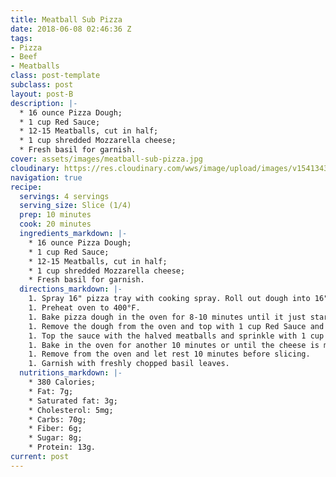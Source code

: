 ```yaml
---
title: Meatball Sub Pizza
date: 2018-06-08 02:46:36 Z
tags:
- Pizza
- Beef
- Meatballs
class: post-template
subclass: post
layout: post-B
description: |-
  * 16 ounce Pizza Dough;
  * 1 cup Red Sauce;
  * 12-15 Meatballs, cut in half;
  * 1 cup shredded Mozzarella cheese;
  * Fresh basil for garnish.
cover: assets/images/meatball-sub-pizza.jpg
cloudinary: https://res.cloudinary.com/wws/image/upload/images/v1541343984/meatball-sub-pizza.jpg
navigation: true
recipe:
  servings: 4 servings
  serving_size: Slice (1/4)
  prep: 10 minutes
  cook: 20 minutes
  ingredients_markdown: |-
    * 16 ounce Pizza Dough;
    * 1 cup Red Sauce;
    * 12-15 Meatballs, cut in half;
    * 1 cup shredded Mozzarella cheese;
    * Fresh basil for garnish.
  directions_markdown: |-
    1. Spray 16" pizza tray with cooking spray. Roll out dough into 16" round and place dough on pizza tray.
    1. Preheat oven to 400°F.
    1. Bake pizza dough in the oven for 8-10 minutes until it just starts to brown lightly.
    1. Remove the dough from the oven and top with 1 cup Red Sauce and spread it around to cover the dough.
    1. Top the sauce with the halved meatballs and sprinkle with 1 cup shredded Mozzarella cheese.
    1. Bake in the oven for another 10 minutes or until the cheese is melted nicely and the crust is toasted to your liking.
    1. Remove from the oven and let rest 10 minutes before slicing.
    1. Garnish with freshly chopped basil leaves.
  nutritions_markdown: |-
    * 380 Calories;
    * Fat: 7g;
    * Saturated fat: 3g;
    * Cholesterol: 5mg;
    * Carbs: 70g;
    * Fiber: 6g;
    * Sugar: 8g;
    * Protein: 13g.
current: post
---
```


